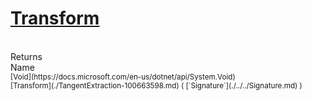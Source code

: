 # [Transform](./TangentExtraction-100663598.md)


<br>
Returns<img width=542/>Name
<br>
<sub>[Void](https://docs.microsoft.com/en-us/dotnet/api/System.Void)</sub><img width=500/><sub>[Transform](./TangentExtraction-100663598.md) ( [`Signature`](./../../Signature.md) )</sub><br>


